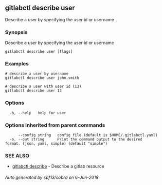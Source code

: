 ## gitlabctl describe user

Describe a user by specifying the user id or username

### Synopsis

Describe a user by specifying the user id or username

```
gitlabctl describe user [flags]
```

### Examples

```
# describe a user by username
gitlabctl describe user john.smith

# describe a user with user id (13)
gitlabctl describe user 13
```

### Options

```
  -h, --help   help for user
```

### Options inherited from parent commands

```
      --config string   config file (default is $HOME/.gitlabctl.yaml)
  -o, --out string      Print the command output to the desired format. (json, yaml, simple) (default "simple")
```

### SEE ALSO

* [gitlabctl describe](gitlabctl_describe.md)	 - Describe a gitlab resource

###### Auto generated by spf13/cobra on 6-Jun-2018
